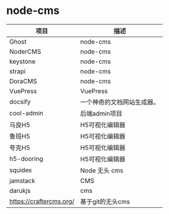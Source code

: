 # node-cms


| 项目     | 描述     |
|----------|----------|
| Ghost    | node-cms |
| NoderCMS | node-cms |
| keystone | node-cms |
| strapi   | node-cms |
| DoraCMS   | node-cms |
| VuePress   | VuePress |
| docsify   | 一个神奇的文档网站生成器。 |
| cool-admin   | 后端admin项目 |
| 马良H5 | H5可视化编辑器|
| 鲁班H5 | H5可视化编辑器|
| 夸克H5 | H5可视化编辑器|
| h5-dooring | H5可视化编辑器 |
| squidex | Node 无头 cms |
| jamstack | CMS |
| darukjs | cms |
| https://craftercms.org/ | 基于git的无头cms |

